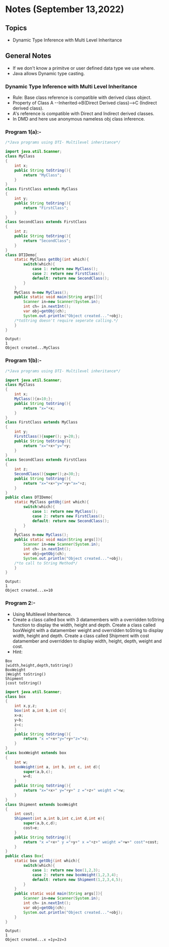 # Notes (September 13,2022)

## Topics

- Dynamic Type Inference with Multi Level Inheritance

## General Notes

- If we don't know a primitve or user defined data type we use where.
- Java allows Dynamic type casting.

### Dynamic Type Inference with Multi Level Inheritance

- Rule: Base class reference is compatible with derived class object.
- Property of Class A --Inherited->B(Direct Derived class)-->C (Indirect derived class).
- A's reference is compatible with Direct and Indirect derived classes.
- In DMD and here use anonymous nameless obj class inference.

### Program 1(a):-

```java
/*Java programs using DTI- Multilevel inheritance*/

import java.util.Scanner;
class MyClass
{
	int x;
	public String toString(){
		return "MyClass";
	}
}
class FirstClass extends MyClass
{
	int y;
	public String toString(){
		return "FirstClass";
	}
}
class SecondClass extends FirstClass
{
	int z;
	public String toString(){
		return "SecondClass";
	}
}
class DTIDemo{
	static MyClass getObj(int which){
		switch(which){
			case 1: return new MyClass();
			case 2: return new FirstClass();
			default: return new SecondClass();
		}
	}
	MyClass m=new MyClass();
	public static void main(String args[]){
		Scanner in=new Scanner(System.in);
		int ch= in.nextInt();
		var obj=getObj(ch);
		System.out.println("Object created..."+obj);
	/*toString doesn't require seperate calling.*/
	}
}
```

```text
Output:
1
Object created...MyClass
```

### Program 1(b):-

```java
/*Java programs using DTI- Multilevel inheritance*/

import java.util.Scanner;
class MyClass
{
	int x;
	MyClass(){x=10;};
	public String toString(){
		return "x="+x;
	}
}
class FirstClass extends MyClass
{
	int y;
	FirstClass(){super(); y=20;};
	public String toString(){
		return "x="+x+"y="+y;
	}
}
class SecondClass extends FirstClass
{
	int z;
	SecondClass(){super();z=30;};
	public String toString(){
		return "x="+x+"y="+y+"x="+z;
	}
}
public class DTIDemo{
	static MyClass getObj(int which){
		switch(which){
			case 1: return new MyClass();
			case 2: return new FirstClass();
			default: return new SecondClass();
		}
	}
	MyClass m=new MyClass();
	public static void main(String args[]){
		Scanner in=new Scanner(System.in);
		int ch= in.nextInt();
		var obj=getObj(ch);
		System.out.println("Object created..."+obj);
	/*to call to String Method*/
	}
}
```

```text
Output:
1
Object created...x=10
```

### Program 2:-

- Using Multilevel Inheritence.
- Create a class called box with 3 datamembers with a overridden toString function to display the width, height and depth. Create a class called boxWeight with a datamember weight and overridden toString to display width, height and depth. Create a class called Shipment with cost datamember and overridden to display width, height, depth, weight and cost.
- Hint:

```text
Box
|width,height,depth,toString()
BoxWeight
|Weight toString()
Shipment
|cost toString()

```

```java
import java.util.Scanner;
class box
{
	int x,y,z;
	box(int a,int b,int c){
	x=a;
	y=b;
	z=c;
	}
	public String toString(){
		return "x ="+x+"y="+y+"z="+z;
	}
}
class boxWeight extends box
{
	int w;
	boxWeight(int a, int b, int c, int d){
		super(a,b,c);
		w=d;
	}
	public String toString(){
		return "x="+x+" y="+y+" z ="+z+" weight ="+w;
	}
}
class Shipment extends boxWeight
{
	int cost;
	Shipment(int a,int b,int c,int d,int e){
		super(a,b,c,d);
		cost=e;
	}
	public String toString(){
		return "x ="+x+" y ="+y+" x ="+z+" weight ="+w+" cost"+cost;
	}
}
public class Box{
	static box getObj(int which){
		switch(which){
			case 1: return new box(1,2,3);
			case 2: return new boxWeight(1,2,3,4);
			default: return new Shipment(1,2,3,4,5);
		}
	}
	public static void main(String args[]){
		Scanner in=new Scanner(System.in);
		int ch= in.nextInt();
		var obj=getObj(ch);
		System.out.println("Object created..."+obj);
	}
}
```

```text
Output:
1
Object created...x =1y=2z=3
```

